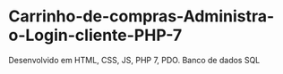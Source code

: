 # Carrinho-de-compras-Administra-o-Login-cliente-PHP-7
Desenvolvido em HTML, CSS, JS, PHP 7, PDO. Banco de dados SQL
